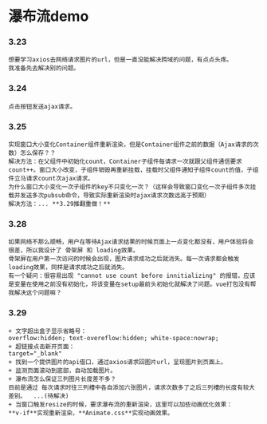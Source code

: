 # 瀑布流demo

### 3.23  
  
    想要学习axios去网络请求图片的url，但是一直没能解决跨域的问题，有点点头疼。
    我准备先去解决别的问题。   

### 3.24    

    点击按钮发送ajax请求。

### 3.25

    实现窗口大小变化Container组件重新渲染，但是Container组件之前的数据（Ajax请求的次数）怎么保存？？
    解决方法：在父组件中初始化count，Container子组件每请求一次就跟父组件通信要求count++。窗口大小改变，子组件销毁再重新挂载，挂载时父组件通知子组件count的值，子组件立马请求count次ajax请求。
    为什么窗口大小变化一次子组件的key不只变化一次？（这样会导致窗口变化一次子组件多次挂载并发送多次pubsub命令，导致实际重新渲染时ajax请求次数远高于预期）
    解决方法：... **3.29推翻重做！**

### 3.28

    如果网络不那么顺畅，用户在等待Ajax请求结果的时候页面上一点变化都没有，用户体验将会很差，所以我设计了 骨架屏 和 loading效果。
    骨架屏在用户第一次访问的时候会出现，图片请求成功之后就消失。每一次请求都会触发loading效果，同样是请求成功之后就消失。
    有一个疑问：很容易出现 "cannot use count before innitializing" 的报错，应该是变量在使用之前没有初始化，将该变量在setup最前头初始化就解决了问题。vue打包没有帮我解决这个问题嘛？

### 3.29

    + 文字超出盒子显示省略号：
    overflow:hidden; text-overeflow:hidden; white-space:nowrap;
    + 超链接点击新开页面：
    target="_blank"
    + 找到一个提供图片的api借口，通过axios请求回图片url，呈现图片到页面上。
    + 监测页面滚动到底部，自动加载图片。
    + 瀑布流怎么保证三列图片长度差不多？ 
    目前是通过 每次请求时往三列槽中各自添加六张图片，请求次数多了之后三列槽的长度有较大差别。  ...(待解决)
    + 当窗⼝触发resize的时候，要求瀑布流的重新渲染，这⾥可以加些动画优化效果：
    **v-if**实现重新渲染，**Animate.css**实现动画效果。